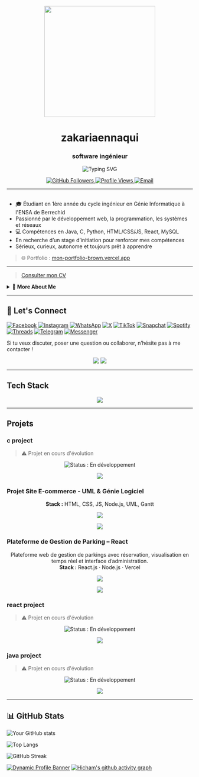 <p align="center">
  <img src="https://cdn.dribbble.com/users/1059583/screenshots/4171367/coding-freak.gif" width="300"/>
</p>

<h1 align="center">zakariaennaqui</h1>
<h3 align="center">software ingénieur <!-- | Your Tagline | What you love --> </h3>

<p align="center">
  <img src="https://readme-typing-svg.demolab.com?font=Fira+Code&pause=1000&center=true&vCenter=true&width=435&lines=Welcome+to+my+GitHub+profile!;I+%E2%9D%A4%EF%B8%8F+Open+Source;Always+learning+something+new..." alt="Typing SVG" />
</p>

<p align="center">
  <a href="https://github.com/zakariaennaqui?tab=followers">
    <img src="https://img.shields.io/github/followers/zakariaennaqui?label=Followers&style=social" alt="GitHub Followers" />
  </a>
  <a href="https://github.com/zakariaennaqui">
    <img src="https://komarev.com/ghpvc/?username=zakariaennaqui&style=flat-square&color=blue" alt="Profile Views" />
  </a>
<a href="mailto:[zakariaennaqui. pro@gmail.com]"><img src="https://img.shields.io/badge/Email-D14836?style=flat-square&logo=gmail&logoColor=white" alt="Email"></a>
  <!-- Add more shields as needed -->
</p>

---

##

- 🎓 Étudiant en 1ère année du cycle ingénieur en Génie Informatique à l'ENSA de Berrechid
- Passionné par le développement web, la programmation, les systèmes et réseaux
- 💻 Compétences en Java, C, Python, HTML/CSS/JS, React, MySQL
- En recherche d’un stage d’initiation pour renforcer mes compétences
- Sérieux, curieux, autonome et toujours prêt à apprendre
> 🌐 Portfolio : [mon-portfolio-brown.vercel.app](https://mon-portfolio-brown.vercel.app)
---
> [Consulter mon CV](./Cv_ENNAQUI-Zakaria.pdf)

<details>
  <summary>📃 <b>More About Me</b></summary>
  <ul>
    <li>🔗 Portfolio: https://myself-port.my.canva.site</li>
    <li>Currently pursuing: [<!--Degree Certification-->]</li>
    <li>Always up for a challenge or hackathon!</li>
  </ul>
</details>

---

## 🔗 Let's Connect

<!--[![LinkedIn](https://img.shields.io/badge/LinkedIn-blue?style=for-the-badge&logo=linkedin&logoColor=white)](https://linkedin.com/in/zakaria-ennaqui-990883362)-->
[![Facebook](https://img.shields.io/badge/Facebook-1877F2?style=for-the-badge&logo=facebook&logoColor=white)](https://www.facebook.com/zakaria.ennaqui.79)
[![Instagram](https://img.shields.io/badge/Instagram-E4405F?style=for-the-badge&logo=instagram&logoColor=white)](https://www.instagram.com/zakaria_ennaqui)
[![WhatsApp](https://img.shields.io/badge/WhatsApp-25D366?style=for-the-badge&logo=whatsapp&logoColor=white)](https://wa.me/212642588624)
[![X](https://img.shields.io/badge/X-000000?style=for-the-badge&logo=twitter&logoColor=white)](https://x.com/ZikoNaki?t=O47Pt9soFTQzKJYO-r0cHg&s=09)
[![TikTok](https://img.shields.io/badge/TikTok-000000?style=for-the-badge&logo=tiktok&logoColor=white)](https://www.tiktok.com/@zakaria.ennaqui)
[![Snapchat](https://img.shields.io/badge/Snapchat-FFFC00?style=for-the-badge&logo=snapchat&logoColor=000000)](https://www.snapchat.com/add/cirtoplasme)
[![Spotify](https://img.shields.io/badge/Spotify-1DB954?style=for-the-badge&logo=spotify&logoColor=white)](https://open.spotify.com/user/316h7jpufd7vptzl2bqlkd6ripju?si=MDtZ6T9WTdeAHfgihOxUcQ)
[![Threads](https://img.shields.io/badge/Threads-black?style=for-the-badge&logo=threads&logoColor=white)](https://www.threads.net/zakaria_ennaqui)
[![Telegram](https://img.shields.io/badge/Telegram-77B5FE?style=for-the-badge&logo=telegram&logoColor=white)](https://t.me/Zikenq)
[![Messenger](https://img.shields.io/badge/Messenger-1877F2?style=for-the-badge&logo=messenger&logoColor=white)](https://m.me/zakaria.ennaqui.79)
<!--[![YouTube](https://img.shields.io/badge/Youtube-red?style=for-the-badge&logo=youtube&logoColor=white)](https://youtube.com/@userdose-m3p?si=uPhkAfXVyC30dg3K)-->

<p>Si tu veux discuter, poser une question ou collaborer, n’hésite pas à me contacter !</p>

<p align="center">
  <a href="mailto:zakariaennaqui.pro@mail.com"><img src="https://img.shields.io/badge/Email-D14836?style=for-the-badge&logo=gmail&logoColor=white"/></a>
  <a href="https://linkedin.com/in/zakaria-ennaqui-990883362"><img src="https://img.shields.io/badge/LinkedIn-0A66C2?style=for-the-badge&logo=linkedin&logoColor=white"/></a>
</p>

---

## Tech Stack

<p align="center">
  <img src="https://skillicons.dev/icons?i=python,js,ts,react,nodejs,vite,powershell,git,github,linux,ubuntu,npm,debian,windows,c,java,html,css,mysql,vercel,netlify,matlab,vscode,mongodb,express" />
  <!-- Add/remove skills as needed. Full list: https://skillicons.dev/ -->
</p>

<!--### 🖥️ Langages

![C](https://img.shields.io/badge/C-blue?style=for-the-badge&logo=c&logoColor=white)
![JavaScript](https://img.shields.io/badge/JavaScript-yellow?style=for-the-badge&logo=javascript&logoColor=white)
![TypeScript](https://img.shields.io/badge/TypeScript-007ACC?style=for-the-badge&logo=typescript&logoColor=white)
![HTML](https://img.shields.io/badge/HTML-e34c26?style=for-the-badge&logo=html5&logoColor=white)
![CSS](https://img.shields.io/badge/CSS-264de4?style=for-the-badge&logo=css3&logoColor=white)
![Python](https://img.shields.io/badge/Python-3776AB?style=for-the-badge&logo=python&logoColor=white)
![PHP](https://img.shields.io/badge/PHP-777BB4?style=for-the-badge&logo=php&logoColor=white)

### 🌐 Web
![React](https://img.shields.io/badge/React-20232A?style=for-the-badge&logo=react&logoColor=61DAFB)
![Node.js](https://img.shields.io/badge/Node.js-339933?style=for-the-badge&logo=node.js&logoColor=white)
![Laravel](https://img.shields.io/badge/Laravel-FF2D20?style=for-the-badge&logo=laravel&logoColor=white)
![Bootstrap](https://img.shields.io/badge/Bootstrap-563D7C?style=for-the-badge&logo=bootstrap&logoColor=white)

### 🗃️ Bases de données
![MySQL](https://img.shields.io/badge/MySQL-4479A1?style=for-the-badge&logo=mysql&logoColor=white)
![phpMyAdmin](https://img.shields.io/badge/phpMyAdmin-6699cc?style=for-the-badge&logo=phpmyadmin&logoColor=white)
![MySQL Workbench](https://img.shields.io/badge/MySQL_Workbench-004C8C?style=for-the-badge&logo=mysql&logoColor=white)

### ⚙️ Outils & IDE
![Git](https://img.shields.io/badge/Git-F05032?style=for-the-badge&logo=git&logoColor=white)
![GitHub](https://img.shields.io/badge/GitHub-181717?style=for-the-badge&logo=github&logoColor=white)
![Netlify](https://img.shields.io/badge/Netlify-00C7B7?style=for-the-badge&logo=netlify&logoColor=white)
![Vercel](https://img.shields.io/badge/Vercel-000000?style=for-the-badge&logo=vercel&logoColor=white)

### 💻 OS & Virtualisation
![Linux](https://img.shields.io/badge/Linux-FCC624?style=for-the-badge&logo=linux&logoColor=black)
![Ubuntu](https://img.shields.io/badge/Ubuntu-E95420?style=for-the-badge&logo=ubuntu&logoColor=white)
![Debian](https://img.shields.io/badge/Debian-A81D33?style=for-the-badge&logo=debian&logoColor=white)
![Windows](https://img.shields.io/badge/Windows-0078D6?style=for-the-badge&logo=microsoftwindows&logoColor=white)

### 🧪 Simulation / Analyse
![MATLAB](https://img.shields.io/badge/MATLAB-0076A8?style=for-the-badge&logo=MathWorks&logoColor=white)
![Maple](https://img.shields.io/badge/Maple-D34836?style=for-the-badge&logo=maple&logoColor=white)
![PacketTracer](https://img.shields.io/badge/Packet_Tracer-0096A8?style=for-the-badge&logo=cisco&logoColor=white)-->

---

## Projets

### c project
> ⚠ Projet en cours d'évolution
<p align="center">
  <img src="https://img.shields.io/badge/STATUS-En%20d%C3%A9veloppement-yellow?style=for-the-badge" alt="Status : En développement"/>
</p>
<!--<p align="center">
  ...<br/>
  <strong>Stack :</strong> ...
</p>-->
<p align="center">
  <a href="https://github.com/zakariaennaqui/miniCompilerC">
    <img src="https://img.shields.io/badge/Visiter%20le%20projet-The%20Project-0A66C2?style=for-the-badge&logo=github&logoColor=white"/>
  </a>
</p>

### Projet Site E-commerce - UML & Génie Logiciel
<p align="center">
  <!--...<br/>-->
  <strong>Stack :</strong> HTML, CSS, JS, Node.js, UML, Gantt
</p>
<p align="center">
  <a href="https://github.com/zakariaennaqui/site-ecommerce-uml">
    <img src="https://img.shields.io/badge/Visiter%20le%20projet-The%20Project-0A66C2?style=for-the-badge&logo=github&logoColor=white"/>
  </a>
</p>
<p align="center">
  <a href="https://ecommerce-app-6dsg.vercel.app">
    <img src="https://img.shields.io/badge/Visiter%20le%20projet-eCommerce%20App-0A66C2?style=for-the-badge&logo=vercel&logoColor=white"/>
  </a>
</p>

### Plateforme de Gestion de Parking – React
<p align="center">
  Plateforme web de gestion de parkings avec réservation, visualisation en temps réel et interface d’administration.<br/>
  <strong>Stack :</strong> React.js · Node.js · Vercel
</p>
<p align="center">
  <a href="https://github.com/zakariaennaqui/parking-platform">
    <img src="https://img.shields.io/badge/Visiter%20le%20projet-The%20Project-0A66C2?style=for-the-badge&logo=github&logoColor=white"/>
  </a>
</p>
<p align="center">
  <a href="https://parking-platform-two.vercel.app">
    <img src="https://img.shields.io/badge/Visiter%20le%20projet-Parking%20Platform-0A66C2?style=for-the-badge&logo=vercel&logoColor=white"/>
  </a>
</p>

### react project
> ⚠ Projet en cours d'évolution
<p align="center">
  <img src="https://img.shields.io/badge/STATUS-En%20d%C3%A9veloppement-yellow?style=for-the-badge" alt="Status : En développement"/>
</p>
<!--<p align="center">
  ...<br/>
  <strong>Stack :</strong> ...
</p>-->
<p align="center">
  <a href="https://github.com/abdelfadelAchraf/RENT-CARS">
    <img src="https://img.shields.io/badge/Visiter%20le%20projet-The%20Project-0A66C2?style=for-the-badge&logo=github&logoColor=white"/>
  </a>
</p>

### java project
> ⚠ Projet en cours d'évolution
<p align="center">
  <img src="https://img.shields.io/badge/STATUS-En%20d%C3%A9veloppement-yellow?style=for-the-badge" alt="Status : En développement"/>
</p>
<!--<p align="center">
  ...<br/>
  <strong>Stack :</strong> ...
</p>-->
<p align="center">
  <a href="https://github.com/zakariaennaqui/JeuDePaires">
    <img src="https://img.shields.io/badge/Visiter%20le%20projet-The%20Project-0A66C2?style=for-the-badge&logo=github&logoColor=white"/>
  </a>
</p>

---

## 📊 GitHub Stats

![Your GitHub stats](https://github-readme-stats.vercel.app/api?username=zakariaennaqui&show_icons=true&theme=radical)

![Top Langs](https://github-readme-stats.vercel.app/api/top-langs/?username=zakariaennaqui&layout=compact&theme=radical)

![GitHub Streak](https://streak-stats.demolab.com?user=zakariaennaqui&theme=radical&date_format=M%20j%5B%2C%20Y%5D)

[![Dynamic Profile Banner](https://github-profile-summary-cards.vercel.app/api/cards/profile-details?username=zakariaennaqui&theme=tokyonight)](https://github.com/vn7n24fzkq/github-profile-summary-cards)
[![Hicham's github activity graph](https://github-readme-activity-graph.vercel.app/graph?username=zakariaennaqui&theme=github-compact)](https://github.com/ashutosh00710/github-readme-activity-graph)
